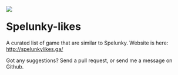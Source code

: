 <img align="left" src="https://raw.githubusercontent.com/math0ne/windows-rainmeter-lemonbar-clone/master/shot.png">

# Spelunky-likes

A curated list of game that are similar to Spelunky.  Website is here: http://spelunkylikes.ga/

Got any suggestions?  Send a pull request, or send me a message on Github.
